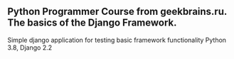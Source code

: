 ## Python Programmer Course from geekbrains.ru. The basics of the Django Framework.
Simple django application for testing basic framework functionality
Python 3.8, Django 2.2
